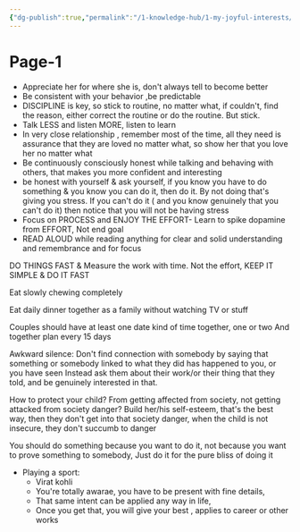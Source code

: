 ```yaml
---
{"dg-publish":true,"permalink":"/1-knowledge-hub/1-my-joyful-interests/self-help-phycology/notions-i-derirved/system/page-1/","noteIcon":""}
---
```


# Page-1

- Appreciate her for where she is, don't always tell to become better
- Be consistent with your behavior ,be predictable
- DISCIPLINE is key, so stick to routine, no matter what, if couldn't, find the reason, either correct the routine or do the routine. But stick.
- Talk LESS and listen MORE, listen to learn
- In very close relationship , remember most of the time, all they need is assurance that they are loved no matter what, so show her that you love her no matter what
- Be continuously consciously honest while talking and behaving with others, that makes you more confident and interesting
- be honest with yourself & ask yourself, if you know you have to do something & you know you can do it, then do it. By not doing that's giving you stress. If you can't do it ( and you know genuinely that you can't do it) then notice that you will not be having stress
- Focus on PROCESS and ENJOY THE EFFORT- Learn to spike dopamine from EFFORT, Not end goal
- READ ALOUD while reading anything for clear and solid understanding and remembrance and for focus

DO THINGS FAST & Measure the work with time. Not the effort, KEEP IT SIMPLE & DO IT FAST

Eat slowly chewing completely

Eat daily dinner together as a family without watching TV or stuff

Couples should have at least one date kind of time together, one or two And together plan every 15 days

Awkward silence: Don't find connection with somebody by saying that something or somebody linked to what they did has happened to you, or you have seen Instead ask them about their work/or their thing that they told, and be genuinely interested in that.

How to protect your child? From getting affected from society, not getting attacked from society danger? Build her/his self-esteem, that's the best way, then they don't get into that society danger, when the child is not insecure, they don't succumb to danger

You should do something because you want to do it, not because you want to prove something to somebody, Just do it for the pure bliss of doing it

- Playing a sport:
    - Virat kohli
    - You're totally awarae, you have to be present with fine details,
    - That same intent can be applied any way in life,
    - Once you get that, you will give your best , applies to career or other works